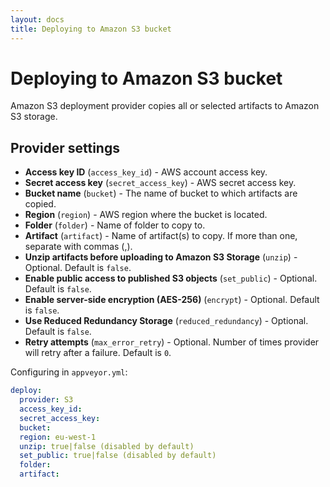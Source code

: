 ```yaml
---
layout: docs
title: Deploying to Amazon S3 bucket
---
```


# Deploying to Amazon S3 bucket

Amazon S3 deployment provider copies all or selected artifacts to Amazon S3 storage.

## Provider settings

* **Access key ID** (`access_key_id`) - AWS account access key.
* **Secret access key** (`secret_access_key`) - AWS secret access key.
* **Bucket name** (`bucket`) - The name of bucket to which artifacts are copied.
* **Region** (`region`) - AWS region where the bucket is located.
* **Folder** (`folder`) - Name of folder to copy to.
* **Artifact** (`artifact`) - Name of artifact(s) to copy. If more than one, separate with commas (,).
* **Unzip artifacts before uploading to Amazon S3 Storage** (`unzip`) - Optional. Default is `false`.
* **Enable public access to published S3 objects** (`set_public`) - Optional. Default is `false`.
* **Enable server-side encryption (AES-256)** (`encrypt`) - Optional. Default is `false`.
* **Use Reduced Redundancy Storage** (`reduced_redundancy`) - Optional. Default is `false`.
* **Retry attempts** (`max_error_retry`) - Optional. Number of times provider will retry after a failure. Default is `0`.

Configuring in `appveyor.yml`:

```yaml
deploy:
  provider: S3
  access_key_id:
  secret_access_key:
  bucket:
  region: eu-west-1
  unzip: true|false (disabled by default)
  set_public: true|false (disabled by default)
  folder:
  artifact:
```
